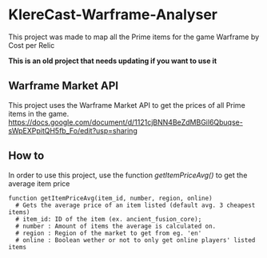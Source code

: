 # KlereCast-Warframe-Analyser
This project was made to map all the Prime items for the game Warframe by Cost per Relic

**This is an old project that needs updating if you want to use it** 

## Warframe Market API
This project uses the Warframe Market API to get the prices of all Prime items in the game.
https://docs.google.com/document/d/1121cjBNN4BeZdMBGil6Qbuqse-sWpEXPpitQH5fb_Fo/edit?usp=sharing

## How to
In order to use this project, use the function *getItemPriceAvg()* to get the average item price 

```
function getItemPriceAvg(item_id, number, region, online)
  # Gets the average price of an item listed (default avg. 3 cheapest items)
  # item_id: ID of the item (ex. ancient_fusion_core);
  # number : Amount of items the average is calculated on.
  # region : Region of the market to get from eg. 'en'
  # online : Boolean wether or not to only get online players' listed items
```
